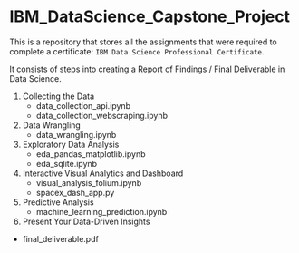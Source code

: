 # IBM_DataScience_Capstone_Project


This is a repository that stores all the assignments that were required to complete a certificate: `IBM Data Science Professional Certificate`.

It consists of steps into creating a Report of Findings / Final Deliverable in Data Science.

1. Collecting the Data
   - data_collection_api.ipynb
   - data_collection_webscraping.ipynb
3. Data Wrangling
   - data_wrangling.ipynb
5. Exploratory Data Analysis
   - eda_pandas_matplotlib.ipynb
   - eda_sqlite.ipynb
7. Interactive Visual Analytics and Dashboard
   - visual_analysis_folium.ipynb
   - spacex_dash_app.py
9. Predictive Analysis
   - machine_learning_prediction.ipynb 
11. Present Your Data-Driven Insights
   - final_deliverable.pdf
